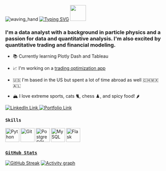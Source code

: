 ![waving_hand](https://user-images.githubusercontent.com/18350557/176309783-0785949b-9127-417c-8b55-ab5a4333674e.gif)
<a href="https://git.io/typing-svg"><img src="https://readme-typing-svg.herokuapp.com?font=Fira+Code&weight=200&size=24&duration=4000&pause=1500&multiline=true&width=900&lines=Hello+World!+This+is+Mitchell+%7C++Welcome+to+my+GitHub+profile" alt="Typing SVG"/></a>
<img src=https://media.giphy.com/media/du3J3cXyzhj75IOgvA/giphy.gif width="50"/>

<h3> I'm a data analyst with a background in particle physics and a passion for data and quantitative analysis. I'm also excited by quantitative trading and financial modeling.</h3>

* 📚 Currently learning Plotly Dash and Tableau 

* 📈 I'm working on a [trading optimization app](https://backtest.fi)

* 🇺🇸 I'm based in the US but spent a lot of time abroad as well 🇨🇭🇲🇽 🇦🇱

* 🏔️ I love extreme sports, cats 🐈, chess ♟️, and spicy food! 🌶️

<div>
    <a href="https://www.linkedin.com/in/mitchell-medeiros/">
    <img src="https://img.shields.io/badge/LinkedIn-blue?style=for-the-badge&logo=linkedin&logoColor=white" alt="LinkedIn Link"/>
    </a>
    <a href="https://mitchm.net/">
    <img src="https://img.shields.io/badge/Portfolio-dda703?style=for-the-badge&logo=About&logoColor=white" alt="Portfolio Link"/>
    </a>
</div>

### `Skills`

<div>
<a href="https://www.python.org/" target="_blank" rel="noreferrer"> 
<img src="https://raw.githubusercontent.com/danielcranney/readme-generator/main/public/icons/skills/python-colored.svg" width="44" height="44" alt="Python"></a> 
<a href="https://git-scm.com/" target="_blank" rel="noreferrer">
<img src="https://raw.githubusercontent.com/danielcranney/readme-generator/main/public/icons/skills/git-colored.svg" width="44" height="44" alt="Git"></a>
<a href="https://www.postgresql.org/" target="_blank" rel="noreferrer">
<img src="https://raw.githubusercontent.com/danielcranney/readme-generator/main/public/icons/skills/postgresql-colored.svg" width="44" height="44" alt="PostgreSQL"></a> 
<a href="https://www.mysql.com/" target="_blank" rel="noreferrer">
<img src="https://raw.githubusercontent.com/danielcranney/readme-generator/main/public/icons/skills/mysql-colored.svg" width="44" height="44" alt="MySQL"></a> 
<a href="https://flask.palletsprojects.com/en/2.0.x/" target="_blank" rel="noreferrer">
<img src="https://raw.githubusercontent.com/danielcranney/readme-generator/main/public/icons/skills/flask-colored.svg" width="44" height="44" alt="Flask"> 
<div>

### `GitHub Stats`
[![GitHub Streak](https://streak-stats.demolab.com?user=MitchMedeiros&theme=tokyonight-duo&hide_border=true&border_radius=40)](https://git.io/streak-stats) 
[![Activity graph](https://github-readme-activity-graph.cyclic.app/graph?username=MitchMedeiros&bg_color=a354eb05&color=ffffff&line=ebebeb&point=ebebeb&area=true&hide_border=true)](https://github.com/ashutosh00710/github-readme-activity-graph)
    
    
    
    
